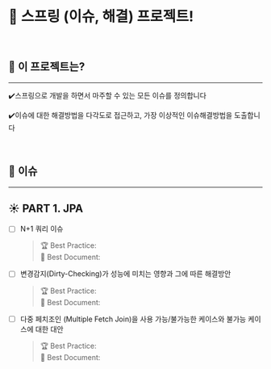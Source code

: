 # 🌱 스프링 (이슈, 해결) 프로젝트!

<br>


## 🌱 이 프로젝트는?
***

✔️스프링으로 개발을 하면서 마주할 수 있는 모든 이슈를 정의합니다

✔️이슈에 대한 해결방법을 다각도로 접근하고, 가장 이상적인 이슈해결방법을 도출합니다

<br>

## 🌱 이슈
***
## ☀️ PART 1. JPA

- [ ] N+1 쿼리 이슈
  > 🏆 Best Practice: <br>
  > 💎️ Best Document:

- [ ] 변경감지(Dirty-Checking)가 성능에 미치는 영향과 그에 따른 해결방안

  > 🏆 Best Practice: <br>
  > 💎️ Best Document:

- [ ] 다중 페치조인 (Multiple Fetch Join)을 사용 가능/불가능한 케이스와 불가능 케이스에 대한 대안
  > 🏆 Best Practice: <br>
  > 💎️ Best Document:


